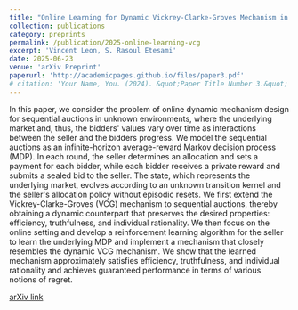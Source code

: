 ```yaml
---
title: "Online Learning for Dynamic Vickrey-Clarke-Groves Mechanism in Sequential Auctions under Unknown Environments"
collection: publications
category: preprints
permalink: /publication/2025-online-learning-vcg
excerpt: 'Vincent Leon, S. Rasoul Etesami'
date: 2025-06-23
venue: 'arXiv Preprint'
paperurl: 'http://academicpages.github.io/files/paper3.pdf'
# citation: 'Your Name, You. (2024). &quot;Paper Title Number 3.&quot; <i>GitHub Journal of Bugs</i>. 1(3).'
---
```


In this paper, we consider the problem of online dynamic mechanism design for sequential auctions in unknown environments, where the underlying market and, thus, the bidders' values vary over time as interactions between the seller and the bidders progress. We model the sequential auctions as an infinite-horizon average-reward Markov decision process (MDP). In each round, the seller determines an allocation and sets a payment for each bidder, while each bidder receives a private reward and submits a sealed bid to the seller. The state, which represents the underlying market, evolves according to an unknown transition kernel and the seller's allocation policy without episodic resets. We first extend the Vickrey-Clarke-Groves (VCG) mechanism to sequential auctions, thereby obtaining a dynamic counterpart that preserves the desired properties: efficiency, truthfulness, and individual rationality. We then focus on the online setting and develop a reinforcement learning algorithm for the seller to learn the underlying MDP and implement a mechanism that closely resembles the dynamic VCG mechanism. We show that the learned mechanism approximately satisfies efficiency, truthfulness, and individual rationality and achieves guaranteed performance in terms of various notions of regret.

[arXiv link](https://arxiv.org/abs/2506.19038)
